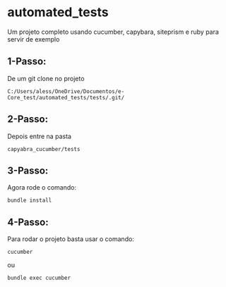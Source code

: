 # automated_tests

Um projeto completo usando cucumber, capybara, siteprism e ruby para servir de exemplo

## 1-Passo:

De um git clone no projeto

```
C:/Users/aless/OneDrive/Documentos/e-Core_test/automated_tests/tests/.git/
```

## 2-Passo:

Depois entre na pasta

```
capyabra_cucumber/tests
```

## 3-Passo:

Agora rode o comando:

```
bundle install
```

## 4-Passo:

Para rodar o projeto basta usar o comando:

```
cucumber
```

ou

```
bundle exec cucumber
```

